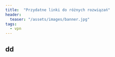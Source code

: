 ```yaml
---
title:  "Przydatne linki do różnych rozwiązań"
header:
  teaser: "/assets/images/banner.jpg"
tags:
  - vpn
---
```


## dd
  